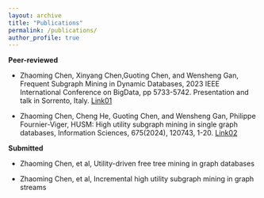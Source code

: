 ```yaml
---
layout: archive
title: "Publications"
permalink: /publications/
author_profile: true
---
```


**Peer-reviewed**

* Zhaoming Chen, Xinyang Chen,Guoting Chen, and Wensheng Gan, Frequent Subgraph Mining in Dynamic Databases, 2023 IEEE International Conference on BigData, pp 5733-5742. Presentation and talk in Sorrento, Italy. [Link01](https://doi.org/10.1109/BigData59044.2023.10386736)

* Zhaoming Chen, Cheng He, Guoting Chen, and Wensheng Gan, Philippe Fournier-Viger, HUSM: High utility subgraph mining in single graph databases, Information Sciences, 675(2024), 120743, 1-20. [Link02](https://doi.org/10.1016/j.ins.2024.120743)

**Submitted**

* Zhaoming Chen, et al, Utility-driven free tree mining in graph databases

* Zhaoming Chen, et al, Incremental high utility subgraph mining in graph streams
